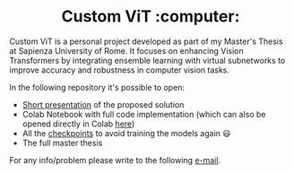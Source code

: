 <h1 align="center">Custom ViT :computer:</h1>

Custom ViT is a personal project developed as part of my Master's Thesis at Sapienza University of Rome. It focuses on enhancing Vision Transformers by integrating ensemble learning with virtual subnetworks to improve accuracy and robustness in computer vision tasks.

In the following repository it's possible to open:  

* [Short presentation](https://github.com/aferrante99/Custom-ViT/blob/main/CustomViT_shortly.pdf) of the proposed solution
* Colab Notebook with full code implementation (which can also be opened directly in Colab [here](https://colab.research.google.com/drive/1J1AHSbuTBBZyGG7Bkl5K3LQp1jVXUvga?usp=sharing))
* All the [checkpoints](https://github.com/aferrante99/Custom-ViT/tree/main/Checkpoints) to avoid training the models again 😃
* The full master thesis

For any info/problem please write to the following [e-mail](aferrante99@gmail.com).
